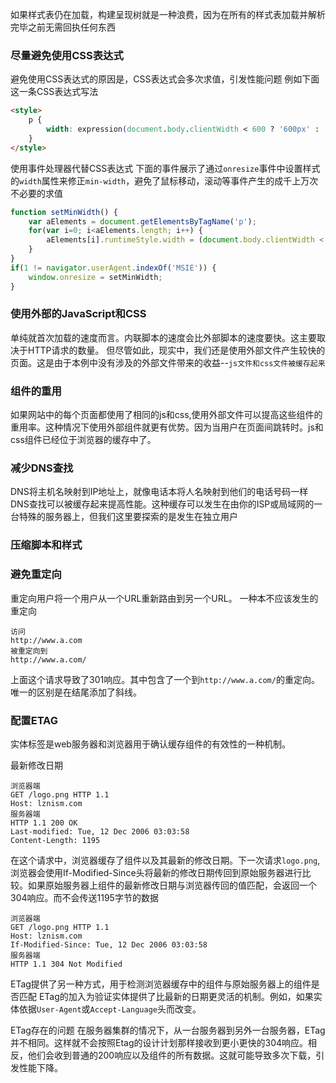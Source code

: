 如果样式表仍在加载，构建呈现树就是一种浪费，因为在所有的样式表加载并解析完毕之前无需回执任何东西

### 尽量避免使用CSS表达式
避免使用CSS表达式的原因是，CSS表达式会多次求值，引发性能问题
例如下面这一条CSS表达式写法

```html
<style>
	p {
		width: expression(document.body.clientWidth < 600 ? '600px' : 'auto');
	}
</style>
```

使用事件处理器代替CSS表达式
下面的事件展示了通过`onresize`事件中设置样式的`width`属性来修正`min-width`，避免了鼠标移动，滚动等事件产生的成千上万次不必要的求值

```js
function setMinWidth() {
	var aElements = document.getElementsByTagName('p');
	for(var i=0; i<aElements.length; i++) {
		aElements[i].runtimeStyle.width = (document.body.clientWidth < 600 ? '600px' : 'auto');
	}
}
if(1 != navigator.userAgent.indexOf('MSIE')) {
	window.onresize = setMinWidth;
}
```

### 使用外部的JavaScript和CSS

单纯就首次加载的速度而言。内联脚本的速度会比外部脚本的速度要快。这主要取决于HTTP请求的数量。
但尽管如此，现实中，我们还是使用外部文件产生较快的页面。这是由于本例中没有涉及的外部文件带来的收益--`js文件和css文件被缓存起来`

### 组件的重用
如果网站中的每个页面都使用了相同的js和css,使用外部文件可以提高这些组件的重用率。这种情况下使用外部组件就更有优势。因为当用户在页面间跳转时。js和css组件已经位于浏览器的缓存中了。

### 减少DNS查找
DNS将主机名映射到IP地址上，就像电话本将人名映射到他们的电话号码一样
DNS查找可以被缓存起来提高性能。这种缓存可以发生在由你的ISP或局域网的一台特殊的服务器上，但我们这里要探索的是发生在独立用户

### 压缩脚本和样式

### 避免重定向
重定向用户将一个用户从一个URL重新路由到另一个URL。
一种本不应该发生的重定向

```
访问
http://www.a.com
被重定向到
http://www.a.com/
```

上面这个请求导致了301响应。其中包含了一个到`http://www.a.com/`的重定向。唯一的区别是在结尾添加了斜线。

### 配置ETAG
实体标签是web服务器和浏览器用于确认缓存组件的有效性的一种机制。

最新修改日期

```
浏览器端
GET /logo.png HTTP 1.1
Host: lznism.com
服务器端
HTTP 1.1 200 OK
Last-modified: Tue, 12 Dec 2006 03:03:58
Content-Length: 1195
```
在这个请求中，浏览器缓存了组件以及其最新的修改日期。下一次请求`logo.png`,浏览器会使用If-Modified-Since头将最新的修改日期传回到原始服务器进行比较。如果原始服务器上组件的最新修改日期与浏览器传回的值匹配，会返回一个304响应。而不会传送1195字节的数据

```
浏览器端
GET /logo.png HTTP 1.1
Host: lznism.com
If-Modified-Since: Tue, 12 Dec 2006 03:03:58
服务器端
HTTP 1.1 304 Not Modified
```

ETag提供了另一种方式，用于检测浏览器缓存中的组件与原始服务器上的组件是否匹配
ETag的加入为验证实体提供了比最新的日期更灵活的机制。例如，如果实体依据`User-Agent`或`Accept-Language`头而改变。

ETag存在的问题
在服务器集群的情况下，从一台服务器到另外一台服务器，ETag并不相同。这样就不会按照Etag的设计计划那样接收到更小更快的304响应。相反，他们会收到普通的200响应以及组件的所有数据。这就可能导致多次下载，引发性能下降。

